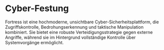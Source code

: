 # Cyber-Festung
Fortress ist eine hochmoderne, unsichtbare Cyber-Sicherheitsplattform, die Zugriffskontrolle, Bedrohungserkennung und taktische Manipulation kombiniert. Sie bietet eine robuste Verteidigungsstrategie gegen externe Angriffe, während sie im Hintergrund vollständige Kontrolle über Systemvorgänge ermöglicht.
